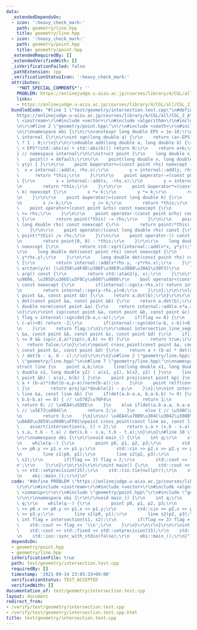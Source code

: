 ```yaml
---
data:
  _extendedDependsOn:
  - icon: ':heavy_check_mark:'
    path: geometry/line.hpp
    title: geometry/line.hpp
  - icon: ':heavy_check_mark:'
    path: geometry/point.hpp
    title: geometry/point.hpp
  _extendedRequiredBy: []
  _extendedVerifiedWith: []
  _isVerificationFailed: false
  _pathExtension: cpp
  _verificationStatusIcon: ':heavy_check_mark:'
  attributes:
    '*NOT_SPECIAL_COMMENTS*': ''
    PROBLEM: https://onlinejudge.u-aizu.ac.jp/courses/library/4/CGL/all/CGL_2_A
    links:
    - https://onlinejudge.u-aizu.ac.jp/courses/library/4/CGL/all/CGL_2_A
  bundledCode: "#line 1 \"test/geometry/intersection.test.cpp\"\n#define PROBLEM \"\
    https://onlinejudge.u-aizu.ac.jp/courses/library/4/CGL/all/CGL_2_A\"\r\n\r\n#include\
    \ <iostream>\r\n#include <vector>\r\n#include <algorithm>\r\n#include <iomanip>\r\
    \n\r\n#line 2 \"geometry/point.hpp\"\n\r\n#include <cmath>\r\n#include <cassert>\r\
    \n\r\nnamespace ebi {\r\n\r\nconstexpr long double EPS = 1e-10;\r\n\r\nnamespace\
    \ internal {\r\n\r\nint sgn(long double a) {\r\n    return (a<-EPS) ? -1 : (a>EPS)\
    \ ? 1 : 0;\r\n}\r\n\r\ndouble add(long double a, long double b) {\r\n    if(std::abs(a+b)\
    \ < EPS*(std::abs(a) + std::abs(b))) return 0;\r\n    return a+b;\r\n}\r\n\r\n\
    } // namespace internal\r\n\r\nstruct point {\r\n    long double x,y;\r\n\r\n\
    \    point() = default;\r\n\r\n    point(long double x, long double y) : x(x),\
    \ y(y) { }\r\n\r\n    point &operator+=(const point rhs) noexcept {\r\n      \
    \  x = internal::add(x, rhs.x);\r\n        y = internal::add(y, rhs.y);\r\n  \
    \      return *this;\r\n    }\r\n\r\n    point &operator-=(const point rhs) noexcept\
    \ {\r\n        x = internal::add(x, -rhs.x);\r\n        y = internal::add(y, -rhs.y);\r\
    \n        return *this;\r\n    }\r\n\r\n    point &operator*=(const long double\
    \ k) noexcept {\r\n        x *= k;\r\n        y *= k;\r\n        return *this;\r\
    \n    }\r\n\r\n    point &operator/=(const long double k) {\r\n        assert(internal::sgn(k)!=0);\r\
    \n        x /= k;\r\n        y /= k;\r\n        return *this;\r\n    }\r\n\r\n\
    \    point operator+(const point &rhs) const noexcept {\r\n        return point(*this)\
    \ += rhs;\r\n    }\r\n\r\n    point operator-(const point &rhs) const noexcept\
    \ {\r\n        return point(*this) -= rhs;\r\n    }\r\n\r\n    point operator*(const\
    \ long double rhs) const noexcept {\r\n        return point(*this) *= rhs;\r\n\
    \    }\r\n\r\n    point operator/(const long double rhs) const {\r\n        return\
    \ point(*this) /= rhs;\r\n    }\r\n\r\n    point operator-() const noexcept {\r\
    \n        return point(0, 0) - *this;\r\n    }\r\n\r\n    long double abs() const\
    \ noexcept {\r\n        return std::sqrt(internal::add(x*x, y*y));\r\n    }\r\n\
    \r\n    long double dot(const point rhs) const noexcept {\r\n        return internal::add(x*rhs.x,\
    \ y*rhs.y);\r\n    }\r\n\r\n    long double det(const point rhs) const noexcept\
    \ {\r\n        return internal::add(x*rhs.y, -y*rhs.x);\r\n    }\r\n\r\n    //\
    \ arctan(y/x) (\u5358\u4F4D\u306F\u30E9\u30B8\u30A2\u30F3)\r\n    long double\
    \ arg() const {\r\n        return std::atan2(y, x);\r\n    }\r\n\r\n    // x\u6607\
    \u9806, \u305D\u306E\u5F8Cy\u6607\u9806\r\n    bool operator<(const point &rhs)\
    \ const noexcept {\r\n        if(internal::sgn(x-rhs.x)) return internal::sgn(x-rhs.x)<0;\r\
    \n        return internal::sgn(y-rhs.y)<0;\r\n    }\r\n};\r\n\r\nlong double dot(const\
    \ point &a, const point &b) {\r\n    return a.dot(b);\r\n}\r\n\r\nlong double\
    \ det(const point &a, const point &b) {\r\n    return a.det(b);\r\n}\r\n\r\nlong\
    \ double norm(const point &a) {\r\n    return internal::add(a.x*a.x, a.y*a.y);\r\
    \n}\r\n\r\nint isp(const point &a, const point &b, const point &c) {\r\n    int\
    \ flag = internal::sgn(det(b-a,c-a));\r\n    if(flag == 0) {\r\n        if(internal::sgn(dot(b-a,\
    \ c-a))<0) return -2;\r\n        if(internal::sgn(dot(a-b, c-b))<0) return +2;\r\
    \n    }\r\n    return flag;\r\n}\r\n\r\nbool intersection_line_segment(const point\
    \ &a, const point &b, const point &c, const point &d) {\r\n    if(isp(a,b,c)*isp(a,b,d)\
    \ <= 0 && isp(c,d,a)*isp(c,d,b) <= 0) {\r\n        return true;\r\n    }\r\n \
    \   return false;\r\n}\r\n\r\npoint cross_point(const point &a, const point &b,\
    \ const point &c, const point &d) {\r\n    return a + (b-a) * det(c - a, d - c)\
    \ / det(b - a, d - c);\r\n}\r\n\r\n}\n#line 2 \"geometry/line.hpp\"\n\n#line 5\
    \ \"geometry/line.hpp\"\n\n#line 7 \"geometry/line.hpp\"\n\nnamespace ebi {\n\n\
    struct line {\n    point a,b;\n\n    line(long double x1, long double y1, long\
    \ double x2, long double y2) : a(x1, y1), b(x2, y2) { }\n\n    line(point &a,\
    \ point &b) : a(a), b(b) { }\n\n    point proj(const point &p) {\n        return\
    \ a + (b-a)*(dot(b-a,p-a)/norm(b-a));\n    }\n\n    point relf(const point &p)\
    \ {\n        return proj(p)*double(2) - p;\n    }\n};\n\nint intersection(const\
    \ line &a, const line &b) {\n    if(det(a.b-a.a, b.a-b.b) != 0) {\n        if(dot(a.b-a.a,\
    \ b.b-b.a) == 0) { // \u5782\u76F4\n            return 1;\n        }\n       \
    \ return 0; // \u4EA4\u5DEE\n    }\n    else if(det(a.b-a.a, b.a-a.a) != 0) {\
    \ // \u5E73\u884C\n        return 2;\n    }\n    else { // \u540C\u4E00\u76F4\u7DDA\
    \n        return 3;\n    }\n}\n\n// \u4EA4\u70B9\u304C\u3042\u308B\u304B\u78BA\
    \u8A8D\u3059\u308B\uFF01\npoint cross_point(const line &s, const line &t) {\n\
    \    assert(intersection(s, t) < 2);\n    return s.a + (s.b - s.a) * det(t.a -\
    \ s.a, t.b - t.a) / det(s.b - s.a, t.b - t.a);\n}\n\n}\n#line 10 \"test/geometry/intersection.test.cpp\"\
    \n\r\nnamespace ebi {\r\n\r\nvoid main_() {\r\n    int q;\r\n    std::cin >> q;\r\
    \n    while(q--) {\r\n        point p0, p1, p2, p3;\r\n        std::cin >> p0.x\
    \ >> p0.y >> p1.x >> p1.y;\r\n        std::cin >> p2.x >> p2.y >> p3.x >> p3.y;\r\
    \n        line s1(p0, p1);\r\n        line s2(p2, p3);\r\n        int flag = intersection(s1,\
    \ s2);\r\n        if(flag == 3) flag = 2;\r\n        std::cout << flag << '\\\
    n';\r\n    }\r\n}\r\n\r\n}\r\n\r\nint main() {\r\n    std::cout << std::fixed\
    \ << std::setprecision(15);\r\n    std::cin.tie(nullptr);\r\n    std::ios::sync_with_stdio(false);\r\
    \n    ebi::main_();\r\n}\n"
  code: "#define PROBLEM \"https://onlinejudge.u-aizu.ac.jp/courses/library/4/CGL/all/CGL_2_A\"\
    \r\n\r\n#include <iostream>\r\n#include <vector>\r\n#include <algorithm>\r\n#include\
    \ <iomanip>\r\n\r\n#include \"geometry/point.hpp\"\r\n#include \"geometry/line.hpp\"\
    \r\n\r\nnamespace ebi {\r\n\r\nvoid main_() {\r\n    int q;\r\n    std::cin >>\
    \ q;\r\n    while(q--) {\r\n        point p0, p1, p2, p3;\r\n        std::cin\
    \ >> p0.x >> p0.y >> p1.x >> p1.y;\r\n        std::cin >> p2.x >> p2.y >> p3.x\
    \ >> p3.y;\r\n        line s1(p0, p1);\r\n        line s2(p2, p3);\r\n       \
    \ int flag = intersection(s1, s2);\r\n        if(flag == 3) flag = 2;\r\n    \
    \    std::cout << flag << '\\n';\r\n    }\r\n}\r\n\r\n}\r\n\r\nint main() {\r\n\
    \    std::cout << std::fixed << std::setprecision(15);\r\n    std::cin.tie(nullptr);\r\
    \n    std::ios::sync_with_stdio(false);\r\n    ebi::main_();\r\n}"
  dependsOn:
  - geometry/point.hpp
  - geometry/line.hpp
  isVerificationFile: true
  path: test/geometry/intersection.test.cpp
  requiredBy: []
  timestamp: '2021-09-14 23:05:33+09:00'
  verificationStatus: TEST_ACCEPTED
  verifiedWith: []
documentation_of: test/geometry/intersection.test.cpp
layout: document
redirect_from:
- /verify/test/geometry/intersection.test.cpp
- /verify/test/geometry/intersection.test.cpp.html
title: test/geometry/intersection.test.cpp
---
```

